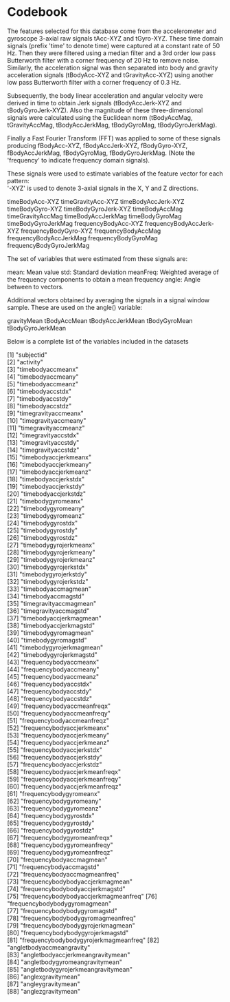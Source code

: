 Codebook
=================

The features selected for this database come from the accelerometer and gyroscope 3-axial raw signals tAcc-XYZ and tGyro-XYZ. These time domain signals (prefix 'time' to denote time) were captured at a constant rate of 50 Hz. Then they were filtered using a median filter and a 3rd order low pass Butterworth filter with a corner frequency of 20 Hz to remove noise. Similarly, the acceleration signal was then separated into body and gravity acceleration signals (tBodyAcc-XYZ and tGravityAcc-XYZ) using another low pass Butterworth filter with a corner frequency of 0.3 Hz. 

Subsequently, the body linear acceleration and angular velocity were derived in time to obtain Jerk signals (tBodyAccJerk-XYZ and tBodyGyroJerk-XYZ). Also the magnitude of these three-dimensional signals were calculated using the Euclidean norm (tBodyAccMag, tGravityAccMag, tBodyAccJerkMag, tBodyGyroMag, tBodyGyroJerkMag). 

Finally a Fast Fourier Transform (FFT) was applied to some of these signals producing fBodyAcc-XYZ, fBodyAccJerk-XYZ, fBodyGyro-XYZ, fBodyAccJerkMag, fBodyGyroMag, fBodyGyroJerkMag. (Note the 'frequency' to indicate frequency domain signals). 

These signals were used to estimate variables of the feature vector for each pattern:  
'-XYZ' is used to denote 3-axial signals in the X, Y and Z directions.

timeBodyAcc-XYZ
timeGravityAcc-XYZ
timeBodyAccJerk-XYZ
timeBodyGyro-XYZ
timeBodyGyroJerk-XYZ
timeBodyAccMag
timeGravityAccMag
timeBodyAccJerkMag
timeBodyGyroMag
timeBodyGyroJerkMag
frequencyBodyAcc-XYZ
frequencyBodyAccJerk-XYZ
frequencyBodyGyro-XYZ
frequencyBodyAccMag
frequencyBodyAccJerkMag
frequencyBodyGyroMag
frequencyBodyGyroJerkMag

The set of variables that were estimated from these signals are: 

mean: Mean value
std: Standard deviation
meanFreq: Weighted average of the frequency components to obtain a mean frequency
angle: Angle between to vectors.

Additional vectors obtained by averaging the signals in a signal window sample. These are used on the angle() variable:

gravityMean
tBodyAccMean
tBodyAccJerkMean
tBodyGyroMean
tBodyGyroJerkMean


Below is a complete list of the variables included in the datasets


 [1] "subjectid"                           
 [2] "activity"                            
 [3] "timebodyaccmeanx"                    
 [4] "timebodyaccmeany"                    
 [5] "timebodyaccmeanz"                    
 [6] "timebodyaccstdx"                     
 [7] "timebodyaccstdy"                     
 [8] "timebodyaccstdz"                     
 [9] "timegravityaccmeanx"                 
[10] "timegravityaccmeany"                 
[11] "timegravityaccmeanz"                 
[12] "timegravityaccstdx"                  
[13] "timegravityaccstdy"                  
[14] "timegravityaccstdz"                  
[15] "timebodyaccjerkmeanx"                
[16] "timebodyaccjerkmeany"                
[17] "timebodyaccjerkmeanz"                
[18] "timebodyaccjerkstdx"                 
[19] "timebodyaccjerkstdy"                 
[20] "timebodyaccjerkstdz"                 
[21] "timebodygyromeanx"                   
[22] "timebodygyromeany"                   
[23] "timebodygyromeanz"                   
[24] "timebodygyrostdx"                    
[25] "timebodygyrostdy"                    
[26] "timebodygyrostdz"                    
[27] "timebodygyrojerkmeanx"               
[28] "timebodygyrojerkmeany"               
[29] "timebodygyrojerkmeanz"               
[30] "timebodygyrojerkstdx"                
[31] "timebodygyrojerkstdy"                
[32] "timebodygyrojerkstdz"                
[33] "timebodyaccmagmean"                  
[34] "timebodyaccmagstd"                   
[35] "timegravityaccmagmean"               
[36] "timegravityaccmagstd"                
[37] "timebodyaccjerkmagmean"              
[38] "timebodyaccjerkmagstd"               
[39] "timebodygyromagmean"                 
[40] "timebodygyromagstd"                  
[41] "timebodygyrojerkmagmean"             
[42] "timebodygyrojerkmagstd"              
[43] "frequencybodyaccmeanx"               
[44] "frequencybodyaccmeany"               
[45] "frequencybodyaccmeanz"               
[46] "frequencybodyaccstdx"                
[47] "frequencybodyaccstdy"                
[48] "frequencybodyaccstdz"                
[49] "frequencybodyaccmeanfreqx"           
[50] "frequencybodyaccmeanfreqy"           
[51] "frequencybodyaccmeanfreqz"           
[52] "frequencybodyaccjerkmeanx"           
[53] "frequencybodyaccjerkmeany"           
[54] "frequencybodyaccjerkmeanz"           
[55] "frequencybodyaccjerkstdx"            
[56] "frequencybodyaccjerkstdy"            
[57] "frequencybodyaccjerkstdz"            
[58] "frequencybodyaccjerkmeanfreqx"       
[59] "frequencybodyaccjerkmeanfreqy"       
[60] "frequencybodyaccjerkmeanfreqz"       
[61] "frequencybodygyromeanx"              
[62] "frequencybodygyromeany"              
[63] "frequencybodygyromeanz"              
[64] "frequencybodygyrostdx"               
[65] "frequencybodygyrostdy"               
[66] "frequencybodygyrostdz"               
[67] "frequencybodygyromeanfreqx"          
[68] "frequencybodygyromeanfreqy"          
[69] "frequencybodygyromeanfreqz"          
[70] "frequencybodyaccmagmean"             
[71] "frequencybodyaccmagstd"              
[72] "frequencybodyaccmagmeanfreq"         
[73] "frequencybodybodyaccjerkmagmean"     
[74] "frequencybodybodyaccjerkmagstd"      
[75] "frequencybodybodyaccjerkmagmeanfreq" 
[76] "frequencybodybodygyromagmean"        
[77] "frequencybodybodygyromagstd"         
[78] "frequencybodybodygyromagmeanfreq"    
[79] "frequencybodybodygyrojerkmagmean"    
[80] "frequencybodybodygyrojerkmagstd"     
[81] "frequencybodybodygyrojerkmagmeanfreq"
[82] "angletbodyaccmeangravity"            
[83] "angletbodyaccjerkmeangravitymean"    
[84] "angletbodygyromeangravitymean"       
[85] "angletbodygyrojerkmeangravitymean"   
[86] "anglexgravitymean"                   
[87] "angleygravitymean"                   
[88] "anglezgravitymean"         



